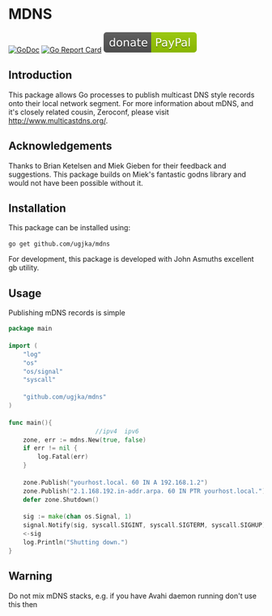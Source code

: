 # MDNS

[![GoDoc](https://godoc.org/github.com/ugjka/mdns?status.png)](https://godoc.org/github.com/ugjka/mdns)
[![Go Report Card](https://goreportcard.com/badge/github.com/ugjka/mdns)](https://goreportcard.com/report/github.com/ugjka/mdns)
[![Donate](paypal.svg?raw=true)](https://www.paypal.me/ugjka)

## Introduction

This package allows Go processes to publish multicast DNS style records onto their local network segment. For more information about mDNS, and it's closely related cousin, Zeroconf, please visit <http://www.multicastdns.org/>.

## Acknowledgements

Thanks to Brian Ketelsen and Miek Gieben for their feedback and suggestions. This package builds on Miek's fantastic godns library and would not have been possible without it.

## Installation

This package can be installed using:

`go get github.com/ugjka/mdns`

For development, this package is developed with John Asmuths excellent gb utility.

## Usage

Publishing mDNS records is simple

```go
package main

import (
    "log"
    "os"
    "os/signal"
    "syscall"

    "github.com/ugjka/mdns"
)

func main(){
                        //ipv4  ipv6
    zone, err := mdns.New(true, false)
    if err != nil {
        log.Fatal(err)
    }

    zone.Publish("yourhost.local. 60 IN A 192.168.1.2")
    zone.Publish("2.1.168.192.in-addr.arpa. 60 IN PTR yourhost.local.")
    defer zone.Shutdown()

    sig := make(chan os.Signal, 1)
    signal.Notify(sig, syscall.SIGINT, syscall.SIGTERM, syscall.SIGHUP)
    <-sig
    log.Println("Shutting down.")
}
```

## Warning

Do not mix mDNS stacks, e.g. if you have Avahi daemon running don't use this then

